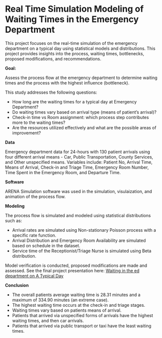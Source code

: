 # Real Time Simulation Modeling of Waiting Times in the Emergency Department
This project focuses on the real-time simulation of the emergency department on a typical day using statistical models and distributions. This project provides insights into the process, waiting times, bottlenecks, proposed modifications, and recommendations.

**Goal:** 

Assess the process flow at the emergency department to determine waiting times and the process with the highest influence (bottleneck).

This study addresses the following questions:

* How long are the waiting times for a typical day at Emergency Department?
* Do waiting times vary based on arrival type (means of patient’s arrival)?
* Check-in time vs Room assignment: which process step contributes more to the waiting times?
* Are the resources utilized effectively and what are the possible areas of improvement?


**Data**

Emergency department data for 24-hours with 130 patient arrivals using four different arrival means - Car, Public Transportation, County Services, and Other unspecified means.
Variables include: Patient No, Arrival Time, Means of Arrival, Check-in and Triage Time, Emergency Room Number, Time Spent in the Emergency Room, and Departure Time.

**Software**

ARENA Simulation software was used in the simulation, visulaization, and animation of the process flow.

**Modeling**

The process flow is simulated and modeled using statistical distributions such as:
* Arrival rates are simulated using Non-stationary Poisson process with a specific rate function.
* Arrival Distribution and Emergency Room Availability are simulated based on schedule in the dataset.
* Service time of the Receptionist/Triage Nurse is simulated using Beta distribution.

Model verification is conducted, proposed modifications are made and assessed. See the final project presentation here: [Waiting in the ed department on A Typical Day](https://github.com/saidatsanni/SIMULATING-PATIENT-WAIT-TIME-IN-THE-EMERGENCY-DEPARTMENT-ED-/blob/e478ae3c10242da214c483d994e01f4911a47ebb/Simulation%20Modeling%20of%20Waiting%20Times%20in%20the%20ED.pdf)

**Conclusion**

* The overall patients average waiting time is 28.31 minutes and a maximum of 334.90 minutes (an extreme case).
* The highest waiting time occurs at the check-in and triage stages.
* Waiting times vary based on patients means of arrival.
* Patients that arrived via unspecified forms of arrivals have the highest waiting times, and then car arrivals.
* Patients that arrived via public transport or taxi have the least waiting times.



